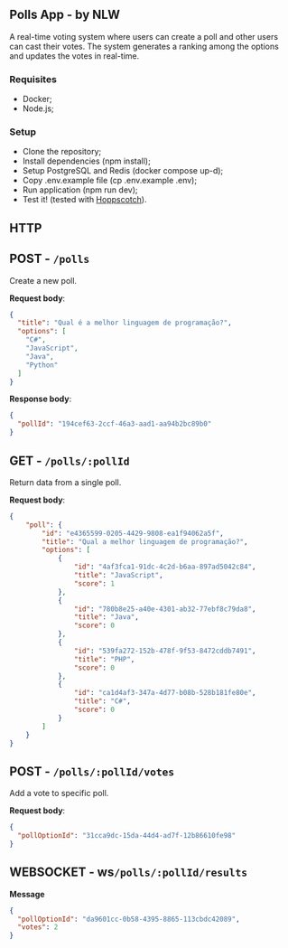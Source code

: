 ## Polls App - by NLW
A real-time voting system where users can create a poll and other users can cast their votes. The system generates a ranking among the options and updates the votes in real-time.

### Requisites

* Docker;
* Node.js;

### Setup

* Clone the repository;
* Install dependencies (npm install);
* Setup PostgreSQL and Redis (docker compose up-d);
* Copy .env.example file (cp .env.example .env);
* Run application (npm run dev);
* Test it! (tested with [Hoppscotch](https://hoppscotch.io/)).

## HTTP

## POST - `/polls`

Create a new poll.

**Request body**:

```json
{
  "title": "Qual é a melhor linguagem de programação?",
  "options": [
    "C#",
    "JavaScript",
    "Java",
    "Python"
  ]
}
```
**Response body**:
```json
{
  "pollId": "194cef63-2ccf-46a3-aad1-aa94b2bc89b0"
}
```

## GET - `/polls/:pollId`

Return data from a single poll.

**Request body**:
```json
{
	"poll": {
		"id": "e4365599-0205-4429-9808-ea1f94062a5f",
		"title": "Qual a melhor linguagem de programação?",
		"options": [
			{
				"id": "4af3fca1-91dc-4c2d-b6aa-897ad5042c84",
				"title": "JavaScript",
				"score": 1
			},
			{
				"id": "780b8e25-a40e-4301-ab32-77ebf8c79da8",
				"title": "Java",
				"score": 0
			},
			{
				"id": "539fa272-152b-478f-9f53-8472cddb7491",
				"title": "PHP",
				"score": 0
			},
			{
				"id": "ca1d4af3-347a-4d77-b08b-528b181fe80e",
				"title": "C#",
				"score": 0
			}
		]
	}
}
```

## POST - `/polls/:pollId/votes`

Add a vote to specific poll.

**Request body**:
```json
{
  "pollOptionId": "31cca9dc-15da-44d4-ad7f-12b86610fe98"
}
```

## WEBSOCKET - ws`/polls/:pollId/results`

**Message**

```json
{
  "pollOptionId": "da9601cc-0b58-4395-8865-113cbdc42089",
  "votes": 2
}
```

